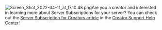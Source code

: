 <p><img src="https://support.discord.com/hc/article_attachments/5372220890391/Screen_Shot_2022-04-11_at_17.10.48.png" alt="Screen_Shot_2022-04-11_at_17.10.48.png">Are you a creator and interested in learning more about Server Subscriptions for your server? You can check out the <a href="https://creator-support.discord.com/hc/en-us/articles/10423011974551" target="_blank" rel="noopener">Server Subscription for Creators article</a> in the <a href="https://creator-support.discord.com/hc/" target="_blank" rel="noopener">Creator Support Help Center</a>!</p>
